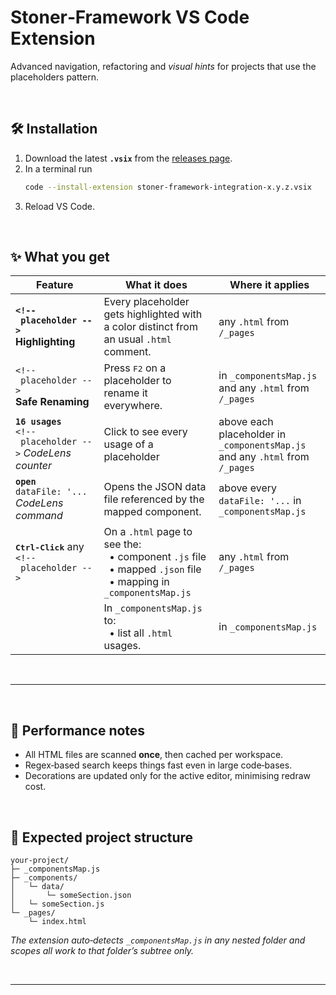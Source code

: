 # Stoner‑Framework VS Code Extension  

Advanced navigation, refactoring and _visual hints_ for projects that use the placeholders pattern.

<br>

## 🛠️ Installation

1. Download the latest **`.vsix`** from the [releases page](https://github.com/thothinnovations/stoner-framework-integration/releases/tag/latest).  
2. In a terminal run  
   ```sh
   code --install-extension stoner-framework-integration‑x.y.z.vsix
   ```  
3. Reload VS Code.

<br>

## ✨ What you get

| Feature | What it does | Where it applies |
|------------------|--------------|------------------|
| **`<!-- placeholder -->`<br>Highlighting** | Every placeholder gets highlighted with a color distinct from an usual `.html` comment. | any `.html` from `/_pages` |
| `<!-- placeholder -->`<br>**Safe Renaming** | Press <kbd>F2</kbd> on a placeholder to rename it everywhere. | in `_componentsMap.js` and any `.html` from `/_pages` |
| **`16 usages`**<br>`<!-- placeholder -->` *CodeLens counter* | Click to see every usage of a placeholder | above each placeholder in `_componentsMap.js` and any `.html` from `/_pages` |
| **`open`** <br>`dataFile: '...`<br>*CodeLens command* | Opens the JSON data file referenced by the mapped component. | above every `dataFile: '...` in `_componentsMap.js` |
| **<kbd>Ctrl‑Click</kbd>** any <br>`<!-- placeholder -->` | On a `.html` page to see the:<br>  • component `.js` file<br>  • mapped `.json` file<br>  • mapping in `_componentsMap.js` | any `.html` from `/_pages` |
|  | In `_componentsMap.js` to:<br>   • list all `.html` usages. | in `_componentsMap.js` |


<br>

---

<br>

## 🚀 Performance notes
* All HTML files are scanned **once**, then cached per workspace.
* Regex‑based search keeps things fast even in large code‑bases.
* Decorations are updated only for the active editor, minimising redraw cost.

<br>

## 🧩 Expected project structure
```
your‑project/
├─ _componentsMap.js
├─ _components/
│   └─ data/
│       └─ someSection.json
│   └─ someSection.js
└─ _pages/
    └─ index.html
```

*The extension auto‑detects `_componentsMap.js` in any nested folder and scopes all work to that folder’s subtree only.*

<br>

---
